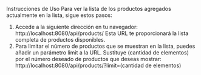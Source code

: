 Instrucciones de Uso
Para ver la lista de los productos agregados actualmente en la lista, sigue estos pasos:
1. Accede a la siguiente dirección en tu navegador: http://localhost:8080/api/products/
Esta URL te proporcionará la lista completa de productos disponibles.
2. Para limitar el número de productos que se muestran en la lista, puedes añadir un parámetro limit a la URL. Sustituye (cantidad de elementos) por el número deseado de productos que deseas mostrar: http://localhost:8080/api/products/?limit=(cantidad de elementos)
